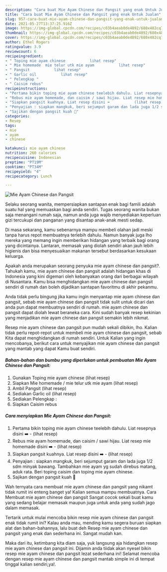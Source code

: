 ```yaml
---
description: "Cara buat Mie Ayam Chinese dan Pangsit yang enak Untuk Jualan"
title: "Cara buat Mie Ayam Chinese dan Pangsit yang enak Untuk Jualan"
slug: 957-cara-buat-mie-ayam-chinese-dan-pangsit-yang-enak-untuk-jualan
date: 2021-05-27T13:37:25.916Z
image: https://img-global.cpcdn.com/recipes/c03b4aeab0de4892/680x482cq70/mie-ayam-chinese-dan-pangsit-foto-resep-utama.jpg
thumbnail: https://img-global.cpcdn.com/recipes/c03b4aeab0de4892/680x482cq70/mie-ayam-chinese-dan-pangsit-foto-resep-utama.jpg
cover: https://img-global.cpcdn.com/recipes/c03b4aeab0de4892/680x482cq70/mie-ayam-chinese-dan-pangsit-foto-resep-utama.jpg
author: Ethel Rogers
ratingvalue: 3.9
reviewcount: 6
recipeingredient:
- " Toping mie ayam chinese           lihat resep"
- " Mie homemade  mie telur utk mie ayam           lihat resep"
- " Pangsit           lihat resep"
- " Garlic oil           lihat resep"
- " Pelengkap "
- " Caisim rebus"
recipeinstructions:
- "Pertama bikin toping mie ayam chinese teelebih dahulu. Liat resepnya disini ➡️           (lihat resep)"
- "Rebus mie ayam homemade, dan caisim / sawi hijau. Liat resep mie homemade disini ➡️           (lihat resep)"
- "Siapkan pangsit kuahnya. Liat resep disini ➡️           (lihat resep)"
- "Penyajian : siapkan mangkuk, beri sejumput garam dan lada juga 1/2 sdm minyak bawang. Tambahkan mie ayam yg sudah direbus matang, aduk rata. Beri toping caisim dan toping mie ayam chinese."
- "Sajikan dengan pangsit kuah 🍜"
categories:
- Resep
tags:
- mie
- ayam
- chinese

katakunci: mie ayam chinese 
nutrition: 260 calories
recipecuisine: Indonesian
preptime: "PT19M"
cooktime: "PT34M"
recipeyield: "4"
recipecategory: Lunch

---
```



![Mie Ayam Chinese dan Pangsit](https://img-global.cpcdn.com/recipes/c03b4aeab0de4892/680x482cq70/mie-ayam-chinese-dan-pangsit-foto-resep-utama.jpg)

Selaku seorang wanita, mempersiapkan santapan enak bagi famili adalah suatu hal yang memuaskan bagi anda sendiri. Tugas seorang  wanita bukan saja menangani rumah saja, namun anda juga wajib menyediakan keperluan gizi tercukupi dan panganan yang disantap anak-anak mesti sedap.

Di masa  sekarang, kamu sebenarnya mampu membeli olahan jadi meski tanpa harus repot membuatnya terlebih dahulu. Namun banyak juga lho mereka yang memang ingin memberikan hidangan yang terbaik bagi orang yang dicintainya. Lantaran, memasak yang diolah sendiri akan jauh lebih higienis dan bisa menyesuaikan makanan tersebut berdasarkan kesukaan keluarga. 



Apakah anda merupakan seorang penyuka mie ayam chinese dan pangsit?. Tahukah kamu, mie ayam chinese dan pangsit adalah hidangan khas di Indonesia yang kini digemari oleh kebanyakan orang dari berbagai wilayah di Nusantara. Kamu bisa menghidangkan mie ayam chinese dan pangsit sendiri di rumah dan boleh dijadikan santapan favoritmu di akhir pekanmu.

Anda tidak perlu bingung jika kamu ingin menyantap mie ayam chinese dan pangsit, sebab mie ayam chinese dan pangsit tidak sulit untuk dicari dan anda pun dapat membuatnya sendiri di rumah. mie ayam chinese dan pangsit dapat diolah lewat beraneka cara. Kini sudah banyak resep kekinian yang menjadikan mie ayam chinese dan pangsit semakin lebih nikmat.

Resep mie ayam chinese dan pangsit pun mudah sekali dibikin, lho. Kalian tidak perlu repot-repot untuk membeli mie ayam chinese dan pangsit, sebab Kita dapat menghidangkan di rumah sendiri. Untuk Kalian yang ingin mencobanya, berikut cara untuk menyajikan mie ayam chinese dan pangsit yang mantab yang dapat Kamu buat sendiri.

<!--inarticleads1-->

##### Bahan-bahan dan bumbu yang diperlukan untuk pembuatan Mie Ayam Chinese dan Pangsit:

1. Gunakan  Toping mie ayam chinese           (lihat resep)
1. Siapkan  Mie homemade / mie telur utk mie ayam           (lihat resep)
1. Ambil  Pangsit           (lihat resep)
1. Sediakan  Garlic oil           (lihat resep)
1. Sediakan  Pelengkap :
1. Siapkan  Caisim rebus




<!--inarticleads2-->

##### Cara menyiapkan Mie Ayam Chinese dan Pangsit:

1. Pertama bikin toping mie ayam chinese teelebih dahulu. Liat resepnya disini ➡️ -           (lihat resep)
1. Rebus mie ayam homemade, dan caisim / sawi hijau. Liat resep mie homemade disini ➡️ -           (lihat resep)
1. Siapkan pangsit kuahnya. Liat resep disini ➡️ -           (lihat resep)
1. Penyajian : siapkan mangkuk, beri sejumput garam dan lada juga 1/2 sdm minyak bawang. Tambahkan mie ayam yg sudah direbus matang, aduk rata. Beri toping caisim dan toping mie ayam chinese.
1. Sajikan dengan pangsit kuah 🍜




Wah ternyata cara membuat mie ayam chinese dan pangsit yang nikamt tidak rumit ini enteng banget ya! Kalian semua mampu membuatnya. Cara Membuat mie ayam chinese dan pangsit Sangat cocok sekali buat kamu yang sedang belajar memasak maupun juga untuk anda yang sudah jago dalam memasak.

Tertarik untuk mulai mencoba bikin resep mie ayam chinese dan pangsit enak tidak rumit ini? Kalau anda mau, mending kamu segera buruan siapkan alat dan bahan-bahannya, lalu buat deh Resep mie ayam chinese dan pangsit yang enak dan sederhana ini. Sangat mudah kan. 

Maka dari itu, ketimbang kita diam saja, yuk langsung aja hidangkan resep mie ayam chinese dan pangsit ini. Dijamin anda tiidak akan nyesel bikin resep mie ayam chinese dan pangsit lezat sederhana ini! Selamat mencoba dengan resep mie ayam chinese dan pangsit mantab simple ini di tempat tinggal kalian sendiri,ya!.

